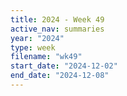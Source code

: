 ```yaml
---
title: 2024 - Week 49
active_nav: summaries
year: "2024"
type: week
filename: "wk49"
start_date: "2024-12-02"
end_date: "2024-12-08"
---
```

